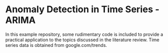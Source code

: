 # Anomaly Detection in Time Series - ARIMA

In this example repository, some rudimentary code is included to provide a practical application to the topics discussed in the literature review.
Time series data is obtained from google.com/trends. 
